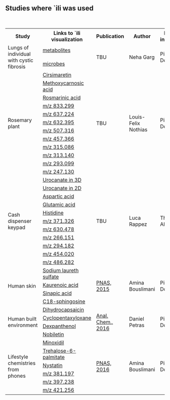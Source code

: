 ## Studies where `ili was used
<br>
<table>
<tr>
    <th>Study</th>
    <th>Links to &#96;ili visualization</th>
    <th>Publication</th>
    <th>Author</th>
    <th>Principal investigator</th>
    <th>Institution</th>
    <th>Data</th>
</tr>

<!-- Human lungs by N. Garg -->

<tr>
    <td rowspan="2">Lungs of individual with cystic fibrosis</td>
    <td><a href="https://goo.gl/GO98vt">metabolites</a></td>
    <td rowspan="2">TBU</td>
    <td rowspan="2">Neha Garg</td>
    <td rowspan="2">Pieter Dorrestein</td>
    <td rowspan="2">UCSD, La Jolla, CA, USA</td>
    <td rowspan="2"><a href="https://goo.gl/6RgwIO">MSV000079652</a></td>
</tr>
<tr>
    <td><a href="https://goo.gl/Zw3x4K">microbes</a></td>
</tr>

<!-- Rosemary plant by L. Nothias -->

<tr>
    <td rowspan="12">Rosemary plant</td>
    <td><a href="https://goo.gl/a94gxZ">Cirsimaretin</a></td>
    <td rowspan="12">TBU</td>
    <td rowspan="12">Louis-Felix Nothias</td>
    <td rowspan="12">Pieter Dorrestein</td>
    <td rowspan="12">UCSD, La Jolla, CA, USA</td>
    <td rowspan="12"><a href="https://goo.gl/5tqxQu">MSV000080553</a></td>
</tr>
<tr>
    <td><a href="https://goo.gl/cFVNwA">Methoxycarnosic acid</a></td>
</tr>
<tr>
    <td><a href="https://goo.gl/BZ9q6z">Rosmarinic acid</a></td>
</tr>
<tr>
    <td><a href="https://goo.gl/PmFgaX">m/z 833.299</a></td>
</tr>
<tr>
    <td><a href="https://goo.gl/z70g2V">m/z 637.224</a></td>
</tr>
<tr>
    <td><a href="https://goo.gl/64GV1p">m/z 632.395</a></td>
</tr>
<tr>
    <td><a href="https://goo.gl/ORHunA">m/z 507.316</a></td>
</tr>
<tr>
    <td><a href="https://goo.gl/l16ZGe">m/z 457.366</a></td>
</tr>
<tr>
    <td><a href="https://goo.gl/gZISAQ">m/z 315.086</a></td>
</tr>
<tr>
    <td><a href="https://goo.gl/g5WVbQ">m/z 313.140</a></td>
</tr>
<tr>
    <td><a href="https://goo.gl/H30tnc">m/z 293.099</a></td>
</tr>
<tr>
    <td><a href="https://goo.gl/XKebje">m/z 247.130</a></td>
</tr>

<!-- ATM keypad by L. Rappez -->

<tr>
    <td rowspan="11">Cash dispenser keypad</td>
    <td><a href="https://goo.gl/p919lK">Urocanate in 3D</a></td>
    <td rowspan="11">TBU</td>
    <td rowspan="11">Luca Rappez</td>
    <td rowspan="11">Theodore Alexandrov</td>
    <td rowspan="11">EMBL, Heidelberg, Germany</td>
    <td rowspan="11"><a href="https://goo.gl/73SzFP">MSV000080560</a></td>
</tr>
<tr>
    <td><a href="https://goo.gl/7A2mkH">Urocanate in 2D</a></td>
</tr>
<tr>
    <td><a href="https://goo.gl/voyuAk">Aspartic acid</a></td>
</tr>
<tr>
    <td><a href="https://goo.gl/zt4hcW">Glutamic acid</a></td>
</tr>
<tr>
    <td><a href="https://goo.gl/qOLoIM">Histidine</a></td>
</tr>
<tr>
    <td><a href="https://goo.gl/snoijq">m/z 371.326</a></td>
</tr>
<tr>
    <td><a href="https://goo.gl/PNpks1">m/z 630.478</a></td>
</tr>
<tr>
    <td><a href="https://goo.gl/GvxVOj">m/z 266.151</a></td>
</tr>
<tr>
    <td><a href="https://goo.gl/rKCx3C">m/z 294.182</a></td>
</tr>
<tr>
    <td><a href="https://goo.gl/MHebdn">m/z 454.020</a></td>
</tr>
<tr>
    <td><a href="https://goo.gl/Pwurfi">m/z 486.282</a></td>
</tr>

<!-- Human skin by A. Bouslimani -->

<tr>
    <td rowspan="4">Human skin</td>
    <td><a href="https://goo.gl/IeiD01">Sodium laureth sulfate</a></td>
    <td rowspan="4"><a href="https://dx.doi.org/10.1073/pnas.1424409112">PNAS, 2015</a></td>
    <td rowspan="4">Amina Bouslimani</td>
    <td rowspan="4">Pieter Dorrestein</td>
    <td rowspan="4">UCSD, La Jolla, CA, USA</td>
    <td rowspan="4"><a href="https://goo.gl/Mcf7di">MSV000078556</a></td>
</tr>
<tr>
    <td><a href="https://goo.gl/k8F5X3">Kaurenoic acid</a></td>
</tr>
<tr>
    <td><a href="https://goo.gl/EL8Cdz">Sinapic acid</a></td>
</tr>
<tr>
    <td><a href="https://goo.gl/12dJyC">C18-sphingosine</a></td>
</tr>

<!-- Human built environment by D. Petras -->

<tr>
    <td rowspan="4">Human built environment</td>
    <td><a href="https://goo.gl/7LFSeO">Dihydrocapsaicin</a></td>
    <td rowspan="4"><a href="https://dx.doi.org/10.1021/acs.analchem.6b03456">Anal. Chem., 2016</a></td>
    <td rowspan="4">Daniel Petras</td>
    <td rowspan="4">Pieter Dorrestein</td>
    <td rowspan="4">UCSD, La Jolla, CA, USA</td>
    <td rowspan="4"><a href="https://goo.gl/AiKNb4">MSV000079717</a></td>
</tr>
<tr>
    <td><a href="https://goo.gl/zoiIqU">Cyclopentaxyloxane</a></td>
</tr>
<tr>
    <td><a href="https://goo.gl/Yx0tMu">Dexpanthenol</a></td>
</tr>
<tr>
    <td><a href="https://goo.gl/EDdRS2">Nobiletin</a></td>
</tr>

<!-- Cell phones by A. Bouslimani -->

<tr>
    <td rowspan="6">Lifestyle chemistries from phones</td>
    <td><a href="https://goo.gl/dMss5Y">Minoxidil</a></td>
    <td rowspan="6"><a href="https://dx.doi.org/10.1073/pnas.1610019113">PNAS, 2016</a></td>
    <td rowspan="6">Amina Bouslimani</td>
    <td rowspan="6">Pieter Dorrestein</td>
    <td rowspan="6">UCSD, La Jolla, CA, USA</td>
    <td rowspan="6"><a href="https://goo.gl/RRKJTZ">MSV000079825</a></td>
</tr>
<tr>
    <td><a href="https://goo.gl/0tq7FX">Trehalose-6-palmitate</a></td>
</tr>
<tr>
    <td><a href="https://goo.gl/ULf57C">Nystatin</a></td>
</tr>
<tr>
    <td><a href="https://goo.gl/snSpc7">m/z 381.197</a></td>
</tr>
<tr>
    <td><a href="https://goo.gl/cfEhlT">m/z 397.238</a></td>
</tr>
<tr>
    <td><a href="https://goo.gl/Hl14g3">m/z 421.256</a></td>
</tr>

</table>
